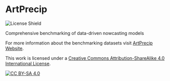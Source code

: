 # ArtPrecip

![License Shield](https://img.shields.io/github/license/Flumen-Weather/ArtPrecip?style=flat-square)

Comprehensive benchmarking of data-driven nowcasting models

For more information about the benchmarking datasets visit [ArtPrecip Website](https://flumen-weather.github.io/ArtPrecip/).

This work is licensed under a
[Creative Commons Attribution-ShareAlike 4.0 International License][cc-by-sa].

[![CC BY-SA 4.0][cc-by-sa-image]][cc-by-sa]

[cc-by-sa]: http://creativecommons.org/licenses/by-sa/4.0/
[cc-by-sa-image]: https://licensebuttons.net/l/by-sa/4.0/88x31.png
